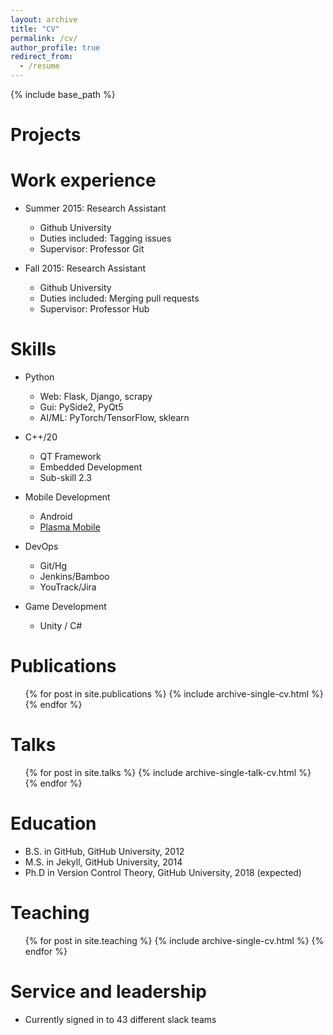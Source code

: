 ```yaml
---
layout: archive
title: "CV"
permalink: /cv/
author_profile: true
redirect_from:
  - /resume
---
```


{% include base_path %}

Projects
======


Work experience
======
* Summer 2015: Research Assistant
  * Github University
  * Duties included: Tagging issues
  * Supervisor: Professor Git

* Fall 2015: Research Assistant
  * Github University
  * Duties included: Merging pull requests
  * Supervisor: Professor Hub
  
Skills
======
* Python
  * Web: Flask, Django, scrapy
  * Gui: PySide2, PyQt5
  * AI/ML: PyTorch/TensorFlow, sklearn
* C++/20
  * QT Framework
  * Embedded Development
  * Sub-skill 2.3
* Mobile Development
  * Android
  * [Plasma Mobile](https://www.plasma-mobile.org/)

* DevOps
  * Git/Hg
  * Jenkins/Bamboo
  * YouTrack/Jira

* Game Development
  * Unity / C#  

Publications
======
  <ul>{% for post in site.publications %}
    {% include archive-single-cv.html %}
  {% endfor %}</ul>
  
Talks
======
  <ul>{% for post in site.talks %}
    {% include archive-single-talk-cv.html %}
  {% endfor %}</ul>
  
Education
======
* B.S. in GitHub, GitHub University, 2012
* M.S. in Jekyll, GitHub University, 2014
* Ph.D in Version Control Theory, GitHub University, 2018 (expected)

Teaching
======
  <ul>{% for post in site.teaching %}
    {% include archive-single-cv.html %}
  {% endfor %}</ul>
  
Service and leadership
======
* Currently signed in to 43 different slack teams
